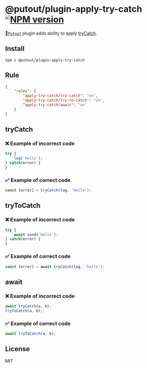 # @putout/plugin-apply-try-catch [![NPM version][NPMIMGURL]][NPMURL]

[NPMIMGURL]: https://img.shields.io/npm/v/@putout/plugin-apply-try-catch.svg?style=flat&longCache=true
[NPMURL]: https://npmjs.org/package/@putout/plugin-apply-try-catch"npm"

🐊[`Putout`](https://github.com/coderaiser/putout) plugin adds ability to apply [tryCatch](https://github.com/coderaiser/try-catch).

## Install

```
npm i @putout/plugin-apply-try-catch
```

## Rule

```json
{
    "rules": {
        "apply-try-catch/try-catch": "on",
        "apply-try-catch/try-to-catch": "on",
        "apply-try-catch/await": "on"
    }
}
```

## tryCatch

### ❌ Example of incorrect code

```js
try {
    log('hello');
} catch(error) {
}
```

### ✅ Example of correct code

```js
const [error] = tryCatch(log, 'hello');
```

## tryToCatch

### ❌ Example of incorrect code

```js
try {
    await send('hello');
} catch(error) {
}
```

### ✅ Example of correct code

```js
const [error] = await tryCatch(log, 'hello');
```

## await

### ❌ Example of incorrect code

```js
await tryCatch(a, b);
tryToCatch(a, b);
```

### ✅ Example of correct code

```js
await tryToCatch(a, b);
```

## License

MIT
